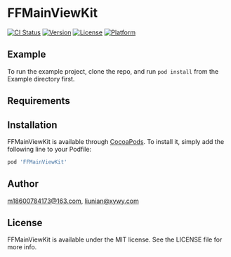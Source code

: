# FFMainViewKit

[![CI Status](https://img.shields.io/travis/m18600784173@163.com/FFMainViewKit.svg?style=flat)](https://travis-ci.org/m18600784173@163.com/FFMainViewKit)
[![Version](https://img.shields.io/cocoapods/v/FFMainViewKit.svg?style=flat)](https://cocoapods.org/pods/FFMainViewKit)
[![License](https://img.shields.io/cocoapods/l/FFMainViewKit.svg?style=flat)](https://cocoapods.org/pods/FFMainViewKit)
[![Platform](https://img.shields.io/cocoapods/p/FFMainViewKit.svg?style=flat)](https://cocoapods.org/pods/FFMainViewKit)

## Example

To run the example project, clone the repo, and run `pod install` from the Example directory first.

## Requirements

## Installation

FFMainViewKit is available through [CocoaPods](https://cocoapods.org). To install
it, simply add the following line to your Podfile:

```ruby
pod 'FFMainViewKit'
```

## Author

m18600784173@163.com, liunian@xywy.com

## License

FFMainViewKit is available under the MIT license. See the LICENSE file for more info.
